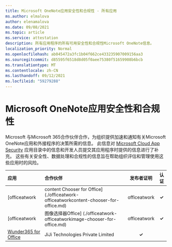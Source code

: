 ```yaml
---
title: Microsoft OneNote应用安全性和合规性 - 所有应用
ms.author: elmalova
author: elenamalova
ms.date: 09/08/2021
ms.topic: article
ms.service: attestation
description: 所有应用程序的所有可用安全性和合规性Microsoft OneNote信息。
localization_priority: Normal
ms.openlocfilehash: ab045472a3fc1b04f662ce433235907009156aa3
ms.sourcegitcommit: d85595f6518d8d05f0aee75380f51659908b6bcb
ms.translationtype: MT
ms.contentlocale: zh-CN
ms.lasthandoff: 09/12/2021
ms.locfileid: "59279288"
---
```

# <a name="microsoft-onenote-apps-security-and-compliance"></a>Microsoft OneNote应用安全性和合规性

Microsoft 与Microsoft 365合作伙伴合作，为组织提供加速和通知有关Microsoft OneNote应用和外接程序的决策所需的信息。 此信息对 [Microsoft Cloud App Security](https://www.microsoft.com/en-us/enterprise-mobility-security/cloud-app-security) 应用目录中的信息和开发人员提交其应用程序时提供的信息进行了补充。 这些有关安全性、数据处理和合规性的信息旨在帮助组织评估和管理使用这些应用时的风险。

| **应用** | **合作伙伴** | **发布者证明** | **认证** |
|:--------|:------------|:----------------------:|:-------------:|
| [officeatwork | content Chooser for Office] (./officeatwork-officeatworkcontent-chooser-for-office.md)  | officeatwork | **✓** | <img alt="Certified application badge" src="../media/certified-badge.png" height="25" width="25" /> |
| [officeatwork | 图像选择器Office] (./officeatwork-officeatworkimage-chooser-for-office.md)  | officeatwork | **✓** |  |
| [Wunder365 for Office](./jiji-technologies-private-limited-wunder365-for-office.md) | JiJi Technologies Private Limited | **✓** |  |
